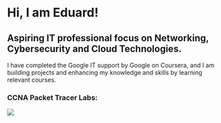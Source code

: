 # Hi, I am Eduard!

## Aspiring IT professional focus on Networking, Cybersecurity and Cloud Technologies.

I have completed the Google IT support by Google on Coursera, and I am building projects and enhancing my knowledge and skills by learning relevant courses.

### CCNA Packet Tracer Labs:


















<a href="https://linkedin.com/in/eduardburcea/"><img src="https://img.shields.io/badge/-LinkedIn-0072b1?&style=for-the-badge&logo=linkedin&logoColor=white" /></a>
